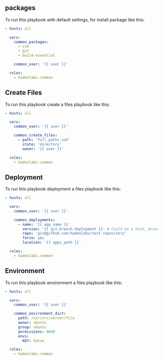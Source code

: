 <!-- Space: AnsibleRoleCommon -->
<!-- Parent: Project -->
<!-- Title: Project Examples -->

<!-- Label: Examples -->
<!-- Include: docs/disclaimer.md -->
<!-- Include: ac:toc -->

## packages

To run this playbook with default settings, for install package like this:

```yaml
- hosts: all

  vars:
    common_packages:
      - vim
      - git
      - build-essential

    common_user: '{{ user }}'

  roles:
    - hadenlabs.common
```

## Create Files

To run this playbook create a files playbook like this:

```yaml
- hosts: all

  vars:
    common_user: '{{ user }}'

    common_create_files:
      - path: 'full_path/.ssh'
        state: 'directory'
        owner: '{{ user }}'

  roles:
    - hadenlabs.common
```

## Deployment

To run this playbook deployment a files playbook like this:

```yaml
- hosts: all

  vars:
    common_user: '{{ user }}'

    common_deployments:
      - name: '{{ app_name }}'
        version: '{{ git.branch.deployment }}' # Could be a hash, branch or tag name
        repo: 'git@github.com:hadenlabs/test-repository'
        force: yes
        location: '{{ apps_path }}'

  roles:
    - hadenlabs.common
```

## Environment

To run this playbook environment a files playbook like this:

```yaml
- hosts: all

  vars:
    common_user: '{{ user }}'

    common_environment_dict:
      path: /usr/src/server/file
      owner: ubuntu
      group: ubuntu
      permissions: 0640
      envs:
        KEY: Value

  roles:
    - hadenlabs.common
```

